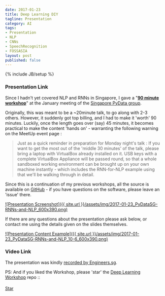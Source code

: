 ```yaml
---
date: 2017-01-23
title: Deep Learning DIY
tagline: Presentation
category: AI
tags:
- Presentation
- NLP
- CNNs
- SpeechRecognition
- FOSSASIA
layout: post
published: false
---
```

{% include JB/setup %}



### Presentation Link

Since I hadn't yet covered NLP and RNNs in Singapore, I gave a 
"<strong><a href="http://redcatlabs.com/2017-01-23_PyDataSG_RNNs-for-NLP/" target="_blank">90 minute workshop</a></strong>" at the 
January meeting of the [Singapore PyData group](https://www.meetup.com/PyData-SG/events/235981761/).  

Originally, this was meant to be a ~20minute talk, to go along with 2-3 others.  However, it suddenly got top billing, and 
I had to make it 'worth' 90 minutes.  Luckily, once the length goes over (say) 45 minutes, it becomes practical to make the 
content 'hands on' - warranting the following warning on the MeetUp event page :

>   Just as a quick reminder in preparation for Monday night's talk : If you want to get the most out of the 'middle 30 minutes' of the talk, please bring a laptop with VirtualBox already installed on it. USB keys with
>   a complete VirtualBox Appliance will be passed round, so that a whole sandboxed working environment can be brought up on your own machine instantly - which includes the RNN-for-NLP example using that we'll be walking through in detail.

Since this is a continuation of my previous workshops, all the source is available 
on <a href="https://github.com/mdda/deep-learning-workshop" target="_blank">GitHub</a> - 
if you have questions on the software, please leave an 'issue' there.


<a href="http://redcatlabs.com/2017-01-23_PyDataSG_RNNs-for-NLP/" target="_blank">
![Presentation Screenshot]({{ site.url }}/assets/img/2017-01-23_PyDataSG-RNNs-and-NLP_600x390.png)
</a>

If there are any questions about the presentation please ask below, 
or contact me using the details given on the slides themselves.

<a href="http://redcatlabs.com/2017-01-23_PyDataSG_RNNs-for-NLP/#/10/6" target="_blank">
![Presentation Content Example]({{ site.url }}/assets/img/2017-01-23_PyDataSG-RNNs-and-NLP_10-6_600x390.png)
</a>


### Video Link

The presentation was kindly <a href="https://engineers.sg/v/1370" target="_blank">recorded by Engineers.sg</a>.



PS:  And if you liked the Workshop, please 'star' the <a href="https://github.com/mdda/deep-learning-workshop" target="_blank">Deep Learning Workshop</a> repo ::
<!-- From :: https://buttons.github.io/ -->
<!-- Place this tag where you want the button to render. -->
<span style="position:relative;top:5px;">
<a aria-label="Star mdda/deep-learning-workshop on GitHub" data-count-aria-label="# stargazers on GitHub" data-count-api="/repos/mdda/deep-learning-workshop#stargazers_count" data-count-href="/mdda/deep-learning-workshop/stargazers" data-icon="octicon-star" href="https://github.com/mdda/deep-learning-workshop" class="github-button">Star</a>
<!-- Place this tag right after the last button or just before your close body tag. -->
<script async defer id="github-bjs" src="https://buttons.github.io/buttons.js"></script>
</span>





